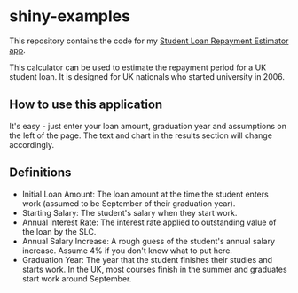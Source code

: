shiny-examples
==============

This repository contains the code for my [Student Loan Repayment Estimator app](https://michaelstanhope.shinyapps.io/shiny-examples/).

This calculator can be used to estimate the repayment period for a UK student loan. It is designed for UK nationals who started university in 2006.

## How to use this application

It's easy - just enter your loan amount, graduation year and assumptions on the left of the page. The text and chart in the results section will change accordingly.

## Definitions
* Initial Loan Amount: The loan amount at the time the student enters work (assumed to be September of their graduation year).
* Starting Salary: The student's salary when they start work.
* Annual Interest Rate: The interest rate applied to outstanding value of the loan by the SLC.
* Annual Salary Increase: A rough guess of the student's annual salary increase. Assume 4% if you don't know what to put here.
* Graduation Year: The year that the student finishes their studies and starts work. In the UK, most courses finish in the summer and graduates start work around September.
